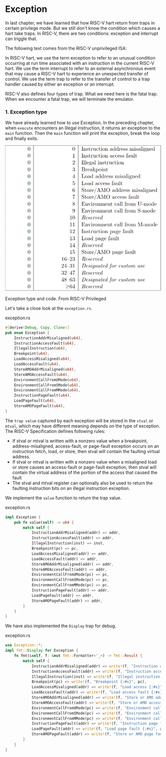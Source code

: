 # Exception

In last chapter, we have learned that how RISC-V hart return from traps in certain privilege mode. But we still don't know the condition which causes a hart take traps. In RISC-V, there are two conditions: exception and interrupt can triggle that.

The following text comes from the RISC-V unprivileged ISA:

In RISC-V hart, we use the term exception to refer to an unusual condition occurring at run time associated with an instruction in the current RISC-V hart. We use the term interrupt to refer to an external asynchronous event that may cause a RISC-V hart to experience an unexpected transfer of control.  We use the term trap to refer to the transfer of control to a trap handler caused by either an exception or an interrupt.

RISC-V also defines four types of trap. What we need here is the fatal trap. When we encounter a fatal trap, we will terminate the emulator.

### 1. Exception type

We have already learned how to use Exception. In the preceding chapter, when `execute` encounters an illegal instruction, it returns an exception to the `main` function. Then the `main` function will print the exception, break the loop and finally exits. 

![exception](./images/exception.png)

<p class="comment">Exception type and code. From RISC-V Privileged<p>

Let's take a close look at the `exception.rs`.

<p class="filename">exception.rs<p>

```rs
#[derive(Debug, Copy, Clone)]
pub enum Exception {
    InstructionAddrMisaligned(u64),
    InstructionAccessFault(u64),
    IllegalInstruction(u64),
    Breakpoint(u64),
    LoadAccessMisaligned(u64),
    LoadAccessFault(u64),
    StoreAMOAddrMisaligned(u64),
    StoreAMOAccessFault(u64),
    EnvironmentCallFromUMode(u64),
    EnvironmentCallFromSMode(u64),
    EnvironmentCallFromMMode(u64),
    InstructionPageFault(u64),
    LoadPageFault(u64),
    StoreAMOPageFault(u64),
}
```

The `trap value` captured by each exception will be stored in the `stval` or `mtval`, which may have different meaning depends on the type of exception. The RISC-V Specification defines following rules:

+ If stval or mtval is written with a nonzero value when a breakpoint, address-misaligned, access-fault, or page-fault exception occurs on an instruction fetch, load, or store, then stval will contain the faulting virtual address.  
+ If stval or mtval is written with a nonzero value when a misaligned load or store causes an access-fault or page-fault exception, then stval will contain the virtual address of the portion of the access that caused the fault
+ The stval and mtval register can optionally also be used to return the faulting instruction bits on an illegal instruction exception.

We implement the `value` function to return the trap value.

<p class="filename">exception.rs</p>

```rs
impl Exception {
    pub fn value(self) -> u64 {
        match self {
            InstructionAddrMisaligned(addr) => addr,
            InstructionAccessFault(addr) => addr,
            IllegalInstruction(inst) => inst,
            Breakpoint(pc) => pc,
            LoadAccessMisaligned(addr) => addr,
            LoadAccessFault(addr) => addr,
            StoreAMOAddrMisaligned(addr) => addr,
            StoreAMOAccessFault(addr) => addr,
            EnvironmentCallFromUMode(pc) => pc,
            EnvironmentCallFromSMode(pc) => pc,
            EnvironmentCallFromMMode(pc) => pc,
            InstructionPageFault(addr) => addr,
            LoadPageFault(addr) => addr,
            StoreAMOPageFault(addr) => addr,
        }
    }
}
```







We have also implemented the `Display` trap for debug.

<p class="filename">exception.rs</p>

```rs
use Exception::*;
impl fmt::Display for Exception {
    fn fmt(&self, f: &mut fmt::Formatter<'_>) -> fmt::Result {
        match self {
            InstructionAddrMisaligned(addr) => write!(f, "Instruction address misaligned {:#x}", addr),
            InstructionAccessFault(addr) => write!(f, "Instruction access fault {:#x}", addr),
            IllegalInstruction(inst) => write!(f, "Illegal instruction {:#x}", inst),
            Breakpoint(pc) => write!(f, "Breakpoint {:#x}", pc),
            LoadAccessMisaligned(addr) => write!(f, "Load access {:#x}", addr),
            LoadAccessFault(addr) => write!(f, "Load access fault {:#x}", addr),
            StoreAMOAddrMisaligned(addr) => write!(f, "Store or AMO address misaliged {:#x}", addr),
            StoreAMOAccessFault(addr) => write!(f, "Store or AMO access fault {:#x}", addr),
            EnvironmentCallFromUMode(pc) => write!(f, "Environment call from U-mode {:#x}", pc),
            EnvironmentCallFromSMode(pc) => write!(f, "Environment call from S-mode {:#x}", pc),
            EnvironmentCallFromMMode(pc) => write!(f, "Environment call from M-mode {:#x}", pc),
            InstructionPageFault(addr) => write!(f, "Instruction page fault {:#x}", addr),
            LoadPageFault(addr) => write!(f, "Load page fault {:#x}", addr),
            StoreAMOPageFault(addr) => write!(f, "Store or AMO page fault {:#x}", addr),
        }
    }
}
```



